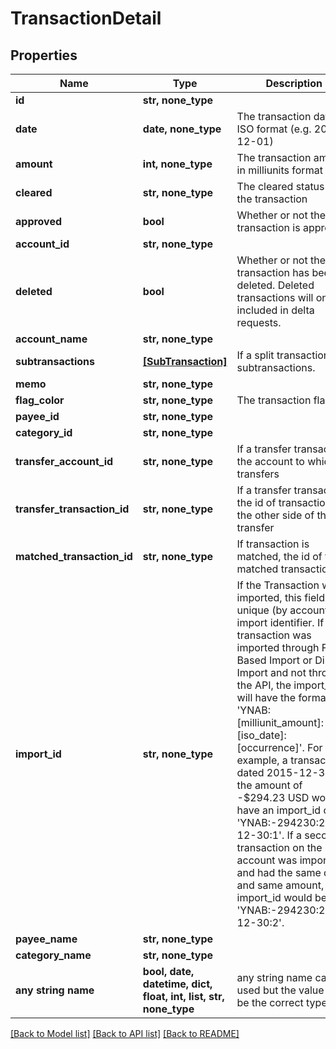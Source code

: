 # TransactionDetail


## Properties
Name | Type | Description | Notes
------------ | ------------- | ------------- | -------------
**id** | **str, none_type** |  | 
**date** | **date, none_type** | The transaction date in ISO format (e.g. 2016-12-01) | 
**amount** | **int, none_type** | The transaction amount in milliunits format | 
**cleared** | **str, none_type** | The cleared status of the transaction | 
**approved** | **bool** | Whether or not the transaction is approved | 
**account_id** | **str, none_type** |  | 
**deleted** | **bool** | Whether or not the transaction has been deleted.  Deleted transactions will only be included in delta requests. | 
**account_name** | **str, none_type** |  | 
**subtransactions** | [**[SubTransaction]**](SubTransaction.md) | If a split transaction, the subtransactions. | 
**memo** | **str, none_type** |  | [optional] 
**flag_color** | **str, none_type** | The transaction flag | [optional] 
**payee_id** | **str, none_type** |  | [optional] 
**category_id** | **str, none_type** |  | [optional] 
**transfer_account_id** | **str, none_type** | If a transfer transaction, the account to which it transfers | [optional] 
**transfer_transaction_id** | **str, none_type** | If a transfer transaction, the id of transaction on the other side of the transfer | [optional] 
**matched_transaction_id** | **str, none_type** | If transaction is matched, the id of the matched transaction | [optional] 
**import_id** | **str, none_type** | If the Transaction was imported, this field is a unique (by account) import identifier.  If this transaction was imported through File Based Import or Direct Import and not through the API, the import_id will have the format: &#39;YNAB:[milliunit_amount]:[iso_date]:[occurrence]&#39;.  For example, a transaction dated 2015-12-30 in the amount of -$294.23 USD would have an import_id of &#39;YNAB:-294230:2015-12-30:1&#39;.  If a second transaction on the same account was imported and had the same date and same amount, its import_id would be &#39;YNAB:-294230:2015-12-30:2&#39;. | [optional] 
**payee_name** | **str, none_type** |  | [optional] 
**category_name** | **str, none_type** |  | [optional] 
**any string name** | **bool, date, datetime, dict, float, int, list, str, none_type** | any string name can be used but the value must be the correct type | [optional]

[[Back to Model list]](../README.md#documentation-for-models) [[Back to API list]](../README.md#documentation-for-api-endpoints) [[Back to README]](../README.md)


